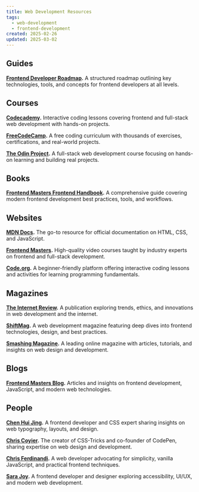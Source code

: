 ```yaml
---
title: Web Development Resources
tags:
  - web-development
  - frontend-development
created: 2025-02-26
updated: 2025-03-02
---
```


## Guides

**[Frontend Developer Roadmap](https://roadmap.sh/frontend).** A structured roadmap outlining key technologies, tools, and concepts for frontend developers at all levels.

## Courses

**[Codecademy](https://www.codecademy.com).** Interactive coding lessons covering frontend and full-stack web development with hands-on projects.

**[FreeCodeCamp](https://www.freecodecamp.org).** A free coding curriculum with thousands of exercises, certifications, and real-world projects.

**[The Odin Project](https://www.theodinproject.com/).** A full-stack web development course focusing on hands-on learning and building real projects.

## Books  

**[Frontend Masters Frontend Handbook](https://frontendmasters.com/guides/front-end-handbook/2024/#1).** A comprehensive guide covering modern frontend development best practices, tools, and workflows.

## Websites  

**[MDN Docs](https://developer.mozilla.org/en-US/).** The go-to resource for official documentation on HTML, CSS, and JavaScript.

**[Frontend Masters](https://frontendmasters.com).** High-quality video courses taught by industry experts on frontend and full-stack development.

**[Code.org](https://code.org).** A beginner-friendly platform offering interactive coding lessons and activities for learning programming fundamentals.

## Magazines  

**[The Internet Review](https://theinternet.review).** A publication exploring trends, ethics, and innovations in web development and the internet.

**[ShiftMag](https://shiftmag.dev).** A web development magazine featuring deep dives into frontend technologies, design, and best practices.

**[Smashing Magazine](https://www.smashingmagazine.com).** A leading online magazine with articles, tutorials, and insights on web design and development.

## Blogs  

**[Frontend Masters Blog](https://frontendmasters.com/blog/).** Articles and insights on frontend development, JavaScript, and modern web technologies.

## People  

**[Chen Hui Jing](https://chenhuijing.com/).** A frontend developer and CSS expert sharing insights on web typography, layouts, and design.

**[Chris Coyier](https://chriscoyier.net).** The creator of CSS-Tricks and co-founder of CodePen, sharing expertise on web design and development.

**[Chris Ferdinandi](https://gomakethings.com).** A web developer advocating for simplicity, vanilla JavaScript, and practical frontend techniques.

**[Sara Joy](https://sarajoy.dev).** A frontend developer and designer exploring accessibility, UI/UX, and modern web development.
